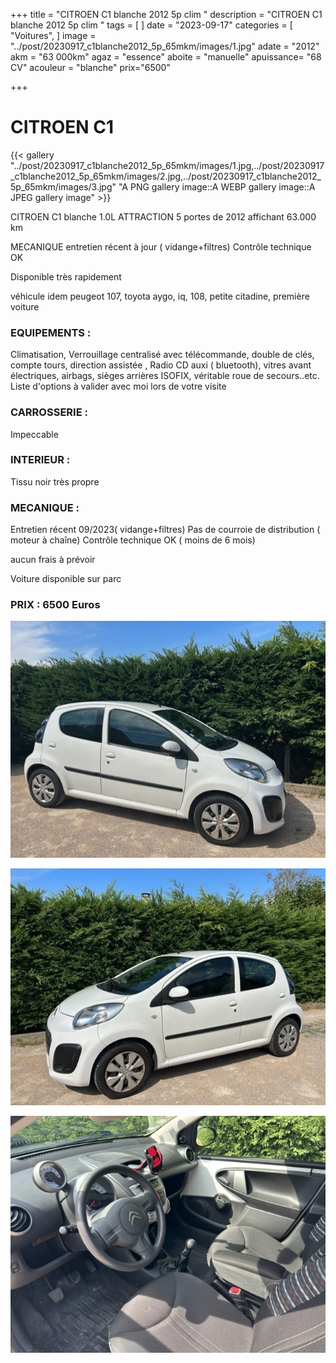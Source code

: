 +++
title = "CITROEN C1 blanche 2012 5p clim "
description = "CITROEN C1 blanche 2012 5p clim "
tags = [
]
date = "2023-09-17"
categories = [
    "Voitures",
]
image = "../post/20230917_c1blanche2012_5p_65mkm/images/1.jpg"
adate = "2012"
akm = "63 000km"
agaz = "essence"
aboite = "manuelle"
apuissance= "68 CV"
acouleur = "blanche"
prix="6500"

+++

# CITROEN C1

{{< gallery  "../post/20230917_c1blanche2012_5p_65mkm/images/1.jpg,../post/20230917_c1blanche2012_5p_65mkm/images/2.jpg,../post/20230917_c1blanche2012_5p_65mkm/images/3.jpg" "A PNG gallery image::A WEBP gallery image::A JPEG gallery image" >}}
 


CITROEN C1 blanche 1.0L ATTRACTION 5 portes de 2012 affichant 63.000 km





MECANIQUE
entretien récent à jour ( vidange+filtres)
Contrôle technique OK

Disponible très rapidement

véhicule idem peugeot 107, toyota aygo, iq, 108, petite citadine, première voiture

### EQUIPEMENTS :
Climatisation, Verrouillage centralisé avec télécommande, double de clés, compte tours, direction assistée , Radio CD auxi ( bluetooth), vitres avant électriques, airbags, sièges arrières ISOFIX, véritable roue de secours..etc.
Liste d'options à valider avec moi lors de votre visite



### CARROSSERIE :
Impeccable


### INTERIEUR :
Tissu noir très propre

### MECANIQUE :
Entretien récent 09/2023( vidange+filtres)
Pas de courroie de distribution ( moteur à chaîne)
Contrôle technique OK ( moins de 6 mois)

aucun frais à prévoir


Voiture disponible sur parc


### PRIX : 6500 Euros


<!-- more -->


![](images/1.jpg)

![](images/2.jpg)

![](images/3.jpg)

